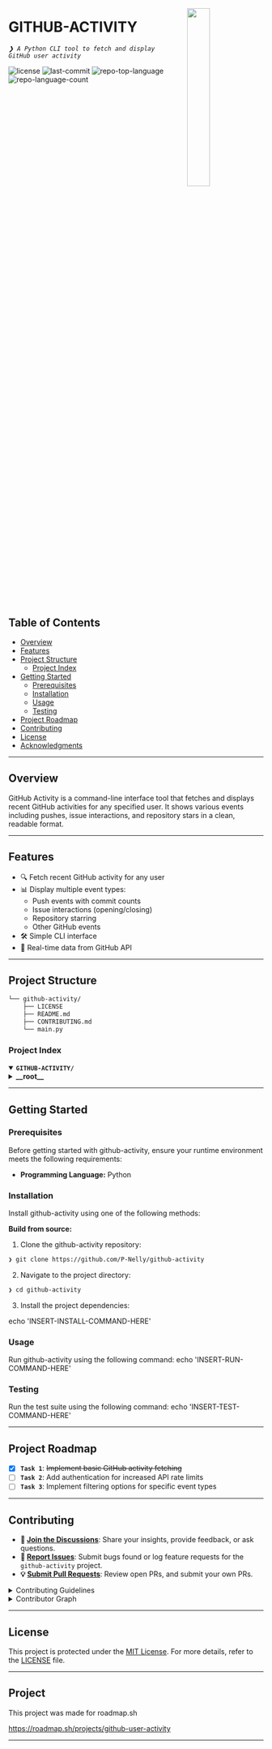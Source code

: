<div align="left" style="position: relative;">
<img src="https://img.icons8.com/?size=512&id=55494&format=png" align="right" width="30%" style="margin: -20px 0 0 20px;">
<h1>GITHUB-ACTIVITY</h1>
<p align="left">
	<em><code>❯ A Python CLI tool to fetch and display GitHub user activity</code></em>
</p>
<p align="left">
	<img src="https://img.shields.io/github/license/P-Nelly/github-activity?style=default&logo=opensourceinitiative&logoColor=white&color=0080ff" alt="license">
	<img src="https://img.shields.io/github/last-commit/P-Nelly/github-activity?style=default&logo=git&logoColor=white&color=0080ff" alt="last-commit">
	<img src="https://img.shields.io/github/languages/top/P-Nelly/github-activity?style=default&color=0080ff" alt="repo-top-language">
	<img src="https://img.shields.io/github/languages/count/P-Nelly/github-activity?style=default&color=0080ff" alt="repo-language-count">
</p>
<p align="left"><!-- default option, no dependency badges. -->
</p>
<p align="left">
	<!-- default option, no dependency badges. -->
</p>
</div>
<br clear="right">

## Table of Contents

- [ Overview](#overview)
- [ Features](#features)
- [ Project Structure](#-project-structure)
  - [ Project Index](#-project-index)
- [ Getting Started](#-getting-started)
  - [ Prerequisites](#-prerequisites)
  - [ Installation](#-installation)
  - [ Usage](#-usage)
  - [ Testing](#-testing)
- [ Project Roadmap](#-project-roadmap)
- [ Contributing](#-contributing)
- [ License](#-license)
- [ Acknowledgments](#-acknowledgments)

---

## Overview

GitHub Activity is a command-line interface tool that fetches and displays recent GitHub activities for any specified user. It shows various events including pushes, issue interactions, and repository stars in a clean, readable format.

---

## Features

- 🔍 Fetch recent GitHub activity for any user
- 📊 Display multiple event types:
  - Push events with commit counts
  - Issue interactions (opening/closing)
  - Repository starring
  - Other GitHub events
- 🛠️ Simple CLI interface
- 🔄 Real-time data from GitHub API

---

## Project Structure

```sh
└── github-activity/
    ├── LICENSE
    ├── README.md
    ├── CONTRIBUTING.md
    └── main.py
```


###  Project Index
<details open>
	<summary><b><code>GITHUB-ACTIVITY/</code></b></summary>
	<details> <!-- __root__ Submodule -->
		<summary><b>__root__</b></summary>
		<blockquote>
			<table>
			<tr>
				<td><b><a href='https://github.com/P-Nelly/github-activity/blob/master/main.py'>main.py</a></b></td>
				<td><code>❯ Main script containing the GitHub activity fetching and display logic</code></td>
			</tr>
			</table>
		</blockquote>
	</details>
</details>

---
##  Getting Started

###  Prerequisites

Before getting started with github-activity, ensure your runtime environment meets the following requirements:

- **Programming Language:** Python


###  Installation

Install github-activity using one of the following methods:

**Build from source:**

1. Clone the github-activity repository:
```sh
❯ git clone https://github.com/P-Nelly/github-activity
```

2. Navigate to the project directory:
```sh
❯ cd github-activity
```

3. Install the project dependencies:

echo 'INSERT-INSTALL-COMMAND-HERE'



###  Usage
Run github-activity using the following command:
echo 'INSERT-RUN-COMMAND-HERE'

###  Testing
Run the test suite using the following command:
echo 'INSERT-TEST-COMMAND-HERE'

---
##  Project Roadmap

- [X] **`Task 1`**: <strike>Implement basic GitHub activity fetching</strike>
- [ ] **`Task 2`**: Add authentication for increased API rate limits
- [ ] **`Task 3`**: Implement filtering options for specific event types

---

##  Contributing

- **💬 [Join the Discussions](https://github.com/P-Nelly/github-activity/discussions)**: Share your insights, provide feedback, or ask questions.
- **🐛 [Report Issues](https://github.com/P-Nelly/github-activity/issues)**: Submit bugs found or log feature requests for the `github-activity` project.
- **💡 [Submit Pull Requests](https://github.com/P-Nelly/github-activity/blob/main/CONTRIBUTING.md)**: Review open PRs, and submit your own PRs.

<details closed>
<summary>Contributing Guidelines</summary>

1. **Fork the Repository**: Start by forking the project repository to your github account.
2. **Clone Locally**: Clone the forked repository to your local machine using a git client.
   ```sh
   git clone https://github.com/P-Nelly/github-activity
   ```
3. **Create a New Branch**: Always work on a new branch, giving it a descriptive name.
   ```sh
   git checkout -b new-feature-x
   ```
4. **Make Your Changes**: Develop and test your changes locally.
5. **Commit Your Changes**: Commit with a clear message describing your updates.
   ```sh
   git commit -m 'Implemented new feature x.'
   ```
6. **Push to github**: Push the changes to your forked repository.
   ```sh
   git push origin new-feature-x
   ```
7. **Submit a Pull Request**: Create a PR against the original project repository. Clearly describe the changes and their motivations.
8. **Review**: Once your PR is reviewed and approved, it will be merged into the main branch. Congratulations on your contribution!
</details>

<details closed>
<summary>Contributor Graph</summary>
<br>
<p align="left">
   <a href="https://github.com{/P-Nelly/github-activity/}graphs/contributors">
      <img src="https://contrib.rocks/image?repo=P-Nelly/github-activity">
   </a>
</p>
</details>

---

##  License

This project is protected under the [MIT License](https://choosealicense.com/licenses/mit/). For more details, refer to the [LICENSE](LICENSE) file.

---

## Project

This project was made for roadmap.sh

https://roadmap.sh/projects/github-user-activity

---

